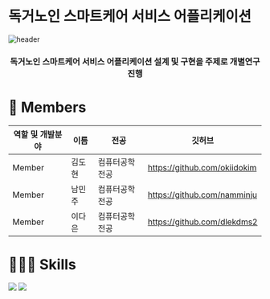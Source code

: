 # 독거노인 스마트케어 서비스 어플리케이션

![header](https://capsule-render.vercel.app/api?type=waving&color=37A0FF&height=300&section=header&text=개별연구&fontSize=90&fontColor=FFFFFF)

<h3 align="center">독거노인 스마트케어 서비스 어플리케이션 설계 및 구현을 주제로 개별연구 진행</h3>

<h1>👋 Members</h1>

| 역할 및 개발분야 | 이름 | 전공 | 깃허브 |
| --- | --- | --- | --- |
| Member | 김도현 | 컴퓨터공학전공 | https://github.com/okiidokim |
| Member | 남민주 | 컴퓨터공학전공 | https://github.com/namminju |
| Member | 이다은 | 컴퓨터공학전공 | https://github.com/dlekdms2 |

<h1>🧑🏻‍💻 Skills</h1>

<p>
  <img src="https://img.shields.io/badge/flutter-02569B?style=for-the-badge&logo=flutter&logoColor=white">
  <img src="https://img.shields.io/badge/django-092E20?style=for-the-badge&logo=django&logoColor=white">
</p>
